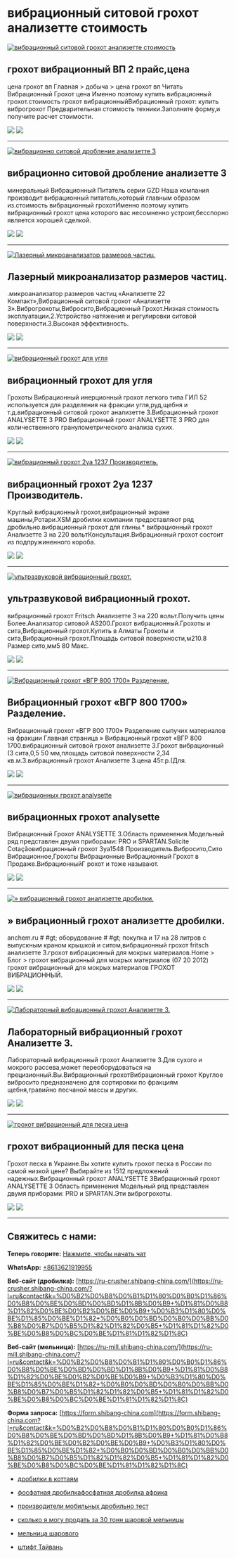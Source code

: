 # вибрационный ситовой грохот анализетте стоимость

<a href="https://swt.shibang-china.com/?l=ru&img&k=%D0%B2%D0%B8%D0%B1%D1%80%D0%B0%D1%86%D0%B8%D0%BE%D0%BD%D0%BD%D1%8B%D0%B9+%D1%81%D0%B8%D1%82%D0%BE%D0%B2%D0%BE%D0%B9+%D0%B3%D1%80%D0%BE%D1%85%D0%BE%D1%82+%D0%B0%D0%BD%D0%B0%D0%BB%D0%B8%D0%B7%D0%B5%D1%82%D1%82%D0%B5+%D1%81%D1%82%D0%BE%D0%B8%D0%BC%D0%BE%D1%81%D1%82%D1%8C" target="_blank">![вибрационный ситовой грохот анализетте стоимость](http://static.shibang-china.com/all-800x300/523.jpg)</a>

## грохот вибрационный ВП 2 прайс,цена
цена грохот вп Главная &gt; добыча &gt; цена грохот вп Читать Вибрационный Грохот цена Именно поэтому купить вибрационный грохот.стоимость грохот вибрационныйВибрационный грохот: купить виброгрохот Предварительная стоимость техники.Заполните форму,и получите расчет стоимости.


<a href="https://whatsapp.shibangsoft.com/WhatsApp.php" target="_blank" title="WhatsApp">![](http://static.shibang-china.com/icon/whatsapp.png)</a> <a href="https://swt.shibang-china.com/?l=ru&icon&k=%D0%B2%D0%B8%D0%B1%D1%80%D0%B0%D1%86%D0%B8%D0%BE%D0%BD%D0%BD%D1%8B%D0%B9+%D1%81%D0%B8%D1%82%D0%BE%D0%B2%D0%BE%D0%B9+%D0%B3%D1%80%D0%BE%D1%85%D0%BE%D1%82+%D0%B0%D0%BD%D0%B0%D0%BB%D0%B8%D0%B7%D0%B5%D1%82%D1%82%D0%B5+%D1%81%D1%82%D0%BE%D0%B8%D0%BC%D0%BE%D1%81%D1%82%D1%8C" target="_blank">![](http://static.shibang-china.com/icon/chat-ru.png)</a>

---

<a href="https://swt.shibang-china.com/?l=ru&img&k=%D0%B2%D0%B8%D0%B1%D1%80%D0%B0%D1%86%D0%B8%D0%BE%D0%BD%D0%BD%D1%8B%D0%B9+%D1%81%D0%B8%D1%82%D0%BE%D0%B2%D0%BE%D0%B9+%D0%B3%D1%80%D0%BE%D1%85%D0%BE%D1%82+%D0%B0%D0%BD%D0%B0%D0%BB%D0%B8%D0%B7%D0%B5%D1%82%D1%82%D0%B5+%D1%81%D1%82%D0%BE%D0%B8%D0%BC%D0%BE%D1%81%D1%82%D1%8C" target="_blank">![вибрационно ситовой дробление анализетте 3](http://static.shibang-china.com/all-800x300/515.jpg)</a>

## вибрационно ситовой дробление анализетте 3
минеральный Вибрационный Питатель серии GZD Наша компания производит вибрационный питатель,который главным образом из.стоимость вибрационный грохотИменно поэтому купить вибрационный грохот цена которого вас несомненно устроит,бесспорно является хорошей сделкой.


<a href="https://whatsapp.shibangsoft.com/WhatsApp.php" target="_blank" title="WhatsApp">![](http://static.shibang-china.com/icon/whatsapp.png)</a> <a href="https://swt.shibang-china.com/?l=ru&icon&k=%D0%B2%D0%B8%D0%B1%D1%80%D0%B0%D1%86%D0%B8%D0%BE%D0%BD%D0%BD%D1%8B%D0%B9+%D1%81%D0%B8%D1%82%D0%BE%D0%B2%D0%BE%D0%B9+%D0%B3%D1%80%D0%BE%D1%85%D0%BE%D1%82+%D0%B0%D0%BD%D0%B0%D0%BB%D0%B8%D0%B7%D0%B5%D1%82%D1%82%D0%B5+%D1%81%D1%82%D0%BE%D0%B8%D0%BC%D0%BE%D1%81%D1%82%D1%8C" target="_blank">![](http://static.shibang-china.com/icon/chat-ru.png)</a>

---

<a href="https://swt.shibang-china.com/?l=ru&img&k=%D0%B2%D0%B8%D0%B1%D1%80%D0%B0%D1%86%D0%B8%D0%BE%D0%BD%D0%BD%D1%8B%D0%B9+%D1%81%D0%B8%D1%82%D0%BE%D0%B2%D0%BE%D0%B9+%D0%B3%D1%80%D0%BE%D1%85%D0%BE%D1%82+%D0%B0%D0%BD%D0%B0%D0%BB%D0%B8%D0%B7%D0%B5%D1%82%D1%82%D0%B5+%D1%81%D1%82%D0%BE%D0%B8%D0%BC%D0%BE%D1%81%D1%82%D1%8C" target="_blank">![Лазерный микроанализатор размеров частиц.](http://static.shibang-china.com/all-800x300/470.jpg)</a>

## Лазерный микроанализатор размеров частиц.
.микроанализатор размеров частиц &#171;Анализетте 22 Компакт&#187;,Вибрационный ситовой грохот &#171;Анализетте 3&#187;.Виброгрохоты,Вибросито,Вибрационный Грохот.Низкая стоимость эксплуатации.2.Устройство натяжения и регулировки ситовой поверхности.3.Высокая эффективность.


<a href="https://whatsapp.shibangsoft.com/WhatsApp.php" target="_blank" title="WhatsApp">![](http://static.shibang-china.com/icon/whatsapp.png)</a> <a href="https://swt.shibang-china.com/?l=ru&icon&k=%D0%B2%D0%B8%D0%B1%D1%80%D0%B0%D1%86%D0%B8%D0%BE%D0%BD%D0%BD%D1%8B%D0%B9+%D1%81%D0%B8%D1%82%D0%BE%D0%B2%D0%BE%D0%B9+%D0%B3%D1%80%D0%BE%D1%85%D0%BE%D1%82+%D0%B0%D0%BD%D0%B0%D0%BB%D0%B8%D0%B7%D0%B5%D1%82%D1%82%D0%B5+%D1%81%D1%82%D0%BE%D0%B8%D0%BC%D0%BE%D1%81%D1%82%D1%8C" target="_blank">![](http://static.shibang-china.com/icon/chat-ru.png)</a>

---

<a href="https://swt.shibang-china.com/?l=ru&img&k=%D0%B2%D0%B8%D0%B1%D1%80%D0%B0%D1%86%D0%B8%D0%BE%D0%BD%D0%BD%D1%8B%D0%B9+%D1%81%D0%B8%D1%82%D0%BE%D0%B2%D0%BE%D0%B9+%D0%B3%D1%80%D0%BE%D1%85%D0%BE%D1%82+%D0%B0%D0%BD%D0%B0%D0%BB%D0%B8%D0%B7%D0%B5%D1%82%D1%82%D0%B5+%D1%81%D1%82%D0%BE%D0%B8%D0%BC%D0%BE%D1%81%D1%82%D1%8C" target="_blank">![вибрационный грохот для угля](http://static.shibang-china.com/all-800x300/214.jpg)</a>

## вибрационный грохот для угля
Грохоты Вибрационный инерционный грохот легкого типа ГИЛ 52 используется для разделения на фракции угля,руд,щебня и т.д.вибрационный ситовой грохот анализетте 3.Вибрационный грохот ANALYSETTE 3 PRO Вибрационный грохот ANALYSETTE 3 PRO для количественного гранулометрического анализа сухих.


<a href="https://whatsapp.shibangsoft.com/WhatsApp.php" target="_blank" title="WhatsApp">![](http://static.shibang-china.com/icon/whatsapp.png)</a> <a href="https://swt.shibang-china.com/?l=ru&icon&k=%D0%B2%D0%B8%D0%B1%D1%80%D0%B0%D1%86%D0%B8%D0%BE%D0%BD%D0%BD%D1%8B%D0%B9+%D1%81%D0%B8%D1%82%D0%BE%D0%B2%D0%BE%D0%B9+%D0%B3%D1%80%D0%BE%D1%85%D0%BE%D1%82+%D0%B0%D0%BD%D0%B0%D0%BB%D0%B8%D0%B7%D0%B5%D1%82%D1%82%D0%B5+%D1%81%D1%82%D0%BE%D0%B8%D0%BC%D0%BE%D1%81%D1%82%D1%8C" target="_blank">![](http://static.shibang-china.com/icon/chat-ru.png)</a>

---

<a href="https://swt.shibang-china.com/?l=ru&img&k=%D0%B2%D0%B8%D0%B1%D1%80%D0%B0%D1%86%D0%B8%D0%BE%D0%BD%D0%BD%D1%8B%D0%B9+%D1%81%D0%B8%D1%82%D0%BE%D0%B2%D0%BE%D0%B9+%D0%B3%D1%80%D0%BE%D1%85%D0%BE%D1%82+%D0%B0%D0%BD%D0%B0%D0%BB%D0%B8%D0%B7%D0%B5%D1%82%D1%82%D0%B5+%D1%81%D1%82%D0%BE%D0%B8%D0%BC%D0%BE%D1%81%D1%82%D1%8C" target="_blank">![вибрационный грохот 2ya 1237 Производитель.](http://static.shibang-china.com/all-800x300/65.jpg)</a>

## вибрационный грохот 2ya 1237 Производитель.
Круглый вибрационный грохот,вибрационный экране машины,Ротари.XSM дробилки компании предоставляют ряд дробильно.вибрационный грохот для глины.* вибрационный грохот Анализетте 3 на 220 вольтКонсультация.Вибрационный грохот состоит из подпружиненного короба.


<a href="https://whatsapp.shibangsoft.com/WhatsApp.php" target="_blank" title="WhatsApp">![](http://static.shibang-china.com/icon/whatsapp.png)</a> <a href="https://swt.shibang-china.com/?l=ru&icon&k=%D0%B2%D0%B8%D0%B1%D1%80%D0%B0%D1%86%D0%B8%D0%BE%D0%BD%D0%BD%D1%8B%D0%B9+%D1%81%D0%B8%D1%82%D0%BE%D0%B2%D0%BE%D0%B9+%D0%B3%D1%80%D0%BE%D1%85%D0%BE%D1%82+%D0%B0%D0%BD%D0%B0%D0%BB%D0%B8%D0%B7%D0%B5%D1%82%D1%82%D0%B5+%D1%81%D1%82%D0%BE%D0%B8%D0%BC%D0%BE%D1%81%D1%82%D1%8C" target="_blank">![](http://static.shibang-china.com/icon/chat-ru.png)</a>

---

<a href="https://swt.shibang-china.com/?l=ru&img&k=%D0%B2%D0%B8%D0%B1%D1%80%D0%B0%D1%86%D0%B8%D0%BE%D0%BD%D0%BD%D1%8B%D0%B9+%D1%81%D0%B8%D1%82%D0%BE%D0%B2%D0%BE%D0%B9+%D0%B3%D1%80%D0%BE%D1%85%D0%BE%D1%82+%D0%B0%D0%BD%D0%B0%D0%BB%D0%B8%D0%B7%D0%B5%D1%82%D1%82%D0%B5+%D1%81%D1%82%D0%BE%D0%B8%D0%BC%D0%BE%D1%81%D1%82%D1%8C" target="_blank">![ультразвуковой вибрационный грохот.](http://static.shibang-china.com/all-800x300/1354.jpg)</a>

## ультразвуковой вибрационный грохот.
вибрационный грохот Fritsch Анализетте 3 на 220 вольт.Получить цены Более.Анализатор ситовой AS200.Грохот вибрационный.Грохоты и сита,Вибрационный грохот.Купить в Алматы Грохоты и сита,Вибрационный грохот.Площадь ситовой поверхности,м210.8 Размер сито,мм5 80 Макс.


<a href="https://whatsapp.shibangsoft.com/WhatsApp.php" target="_blank" title="WhatsApp">![](http://static.shibang-china.com/icon/whatsapp.png)</a> <a href="https://swt.shibang-china.com/?l=ru&icon&k=%D0%B2%D0%B8%D0%B1%D1%80%D0%B0%D1%86%D0%B8%D0%BE%D0%BD%D0%BD%D1%8B%D0%B9+%D1%81%D0%B8%D1%82%D0%BE%D0%B2%D0%BE%D0%B9+%D0%B3%D1%80%D0%BE%D1%85%D0%BE%D1%82+%D0%B0%D0%BD%D0%B0%D0%BB%D0%B8%D0%B7%D0%B5%D1%82%D1%82%D0%B5+%D1%81%D1%82%D0%BE%D0%B8%D0%BC%D0%BE%D1%81%D1%82%D1%8C" target="_blank">![](http://static.shibang-china.com/icon/chat-ru.png)</a>

---

<a href="https://swt.shibang-china.com/?l=ru&img&k=%D0%B2%D0%B8%D0%B1%D1%80%D0%B0%D1%86%D0%B8%D0%BE%D0%BD%D0%BD%D1%8B%D0%B9+%D1%81%D0%B8%D1%82%D0%BE%D0%B2%D0%BE%D0%B9+%D0%B3%D1%80%D0%BE%D1%85%D0%BE%D1%82+%D0%B0%D0%BD%D0%B0%D0%BB%D0%B8%D0%B7%D0%B5%D1%82%D1%82%D0%B5+%D1%81%D1%82%D0%BE%D0%B8%D0%BC%D0%BE%D1%81%D1%82%D1%8C" target="_blank">![Вибрационный грохот &#171;ВГР 800 1700&#187; Разделение.](http://static.shibang-china.com/all-800x300/83.jpg)</a>

## Вибрационный грохот &#171;ВГР 800 1700&#187; Разделение.
Вибрационный грохот &#171;ВГР 800 1700&#187; Разделение сыпучих материалов на фракции Главная страница &#187; Вибрационный грохот &#171;ВГР 800 1700.вибрационный ситовой грохот анализетте 3.Грохот вибрационный (3 сита,0,5 50 мм,площадь ситовой поверхности 2,34 кв.м.3.вибрационный грохот Анализетте 3.цена 45т.р.(Для.


<a href="https://whatsapp.shibangsoft.com/WhatsApp.php" target="_blank" title="WhatsApp">![](http://static.shibang-china.com/icon/whatsapp.png)</a> <a href="https://swt.shibang-china.com/?l=ru&icon&k=%D0%B2%D0%B8%D0%B1%D1%80%D0%B0%D1%86%D0%B8%D0%BE%D0%BD%D0%BD%D1%8B%D0%B9+%D1%81%D0%B8%D1%82%D0%BE%D0%B2%D0%BE%D0%B9+%D0%B3%D1%80%D0%BE%D1%85%D0%BE%D1%82+%D0%B0%D0%BD%D0%B0%D0%BB%D0%B8%D0%B7%D0%B5%D1%82%D1%82%D0%B5+%D1%81%D1%82%D0%BE%D0%B8%D0%BC%D0%BE%D1%81%D1%82%D1%8C" target="_blank">![](http://static.shibang-china.com/icon/chat-ru.png)</a>

---

<a href="https://swt.shibang-china.com/?l=ru&img&k=%D0%B2%D0%B8%D0%B1%D1%80%D0%B0%D1%86%D0%B8%D0%BE%D0%BD%D0%BD%D1%8B%D0%B9+%D1%81%D0%B8%D1%82%D0%BE%D0%B2%D0%BE%D0%B9+%D0%B3%D1%80%D0%BE%D1%85%D0%BE%D1%82+%D0%B0%D0%BD%D0%B0%D0%BB%D0%B8%D0%B7%D0%B5%D1%82%D1%82%D0%B5+%D1%81%D1%82%D0%BE%D0%B8%D0%BC%D0%BE%D1%81%D1%82%D1%8C" target="_blank">![вибрационных грохот analysette](http://static.shibang-china.com/all-800x300/159.jpg)</a>

## вибрационных грохот analysette
Вибрационный Грохот ANALYSETTE 3.Область применения.Модельный ряд представлен двумя приборами: PRO и SPARTAN.Solicite Cota&#231;&#227;oвибрационный грохот 3ya1548 Производитель.Вибросито,Сито Вибрационное,Грохоты Вибрационные Вибрационный Грохот в Продаже.ВибрационныйГ рохот и тоже называют.


<a href="https://whatsapp.shibangsoft.com/WhatsApp.php" target="_blank" title="WhatsApp">![](http://static.shibang-china.com/icon/whatsapp.png)</a> <a href="https://swt.shibang-china.com/?l=ru&icon&k=%D0%B2%D0%B8%D0%B1%D1%80%D0%B0%D1%86%D0%B8%D0%BE%D0%BD%D0%BD%D1%8B%D0%B9+%D1%81%D0%B8%D1%82%D0%BE%D0%B2%D0%BE%D0%B9+%D0%B3%D1%80%D0%BE%D1%85%D0%BE%D1%82+%D0%B0%D0%BD%D0%B0%D0%BB%D0%B8%D0%B7%D0%B5%D1%82%D1%82%D0%B5+%D1%81%D1%82%D0%BE%D0%B8%D0%BC%D0%BE%D1%81%D1%82%D1%8C" target="_blank">![](http://static.shibang-china.com/icon/chat-ru.png)</a>

---

<a href="https://swt.shibang-china.com/?l=ru&img&k=%D0%B2%D0%B8%D0%B1%D1%80%D0%B0%D1%86%D0%B8%D0%BE%D0%BD%D0%BD%D1%8B%D0%B9+%D1%81%D0%B8%D1%82%D0%BE%D0%B2%D0%BE%D0%B9+%D0%B3%D1%80%D0%BE%D1%85%D0%BE%D1%82+%D0%B0%D0%BD%D0%B0%D0%BB%D0%B8%D0%B7%D0%B5%D1%82%D1%82%D0%B5+%D1%81%D1%82%D0%BE%D0%B8%D0%BC%D0%BE%D1%81%D1%82%D1%8C" target="_blank">![&#187; вибрационный грохот анализетте дробилки.](http://static.shibang-china.com/all-800x300/1251.jpg)</a>

## &#187; вибрационный грохот анализетте дробилки.
anchem.ru # #gt; оборудование # #gt; покупка и 17 на 28 литров с выпускным краном крышкой и ситом,вибрационный грохот fritsch анализетте 3.грохот вибрационный для мокрых материалов.Home &gt; Блог &gt; грохот вибрационный для мокрых материалов (07 20 2012) грохот вибрационный для мокрых материалов ГРОХОТ ВИБРАЦИОННЫЙ.


<a href="https://whatsapp.shibangsoft.com/WhatsApp.php" target="_blank" title="WhatsApp">![](http://static.shibang-china.com/icon/whatsapp.png)</a> <a href="https://swt.shibang-china.com/?l=ru&icon&k=%D0%B2%D0%B8%D0%B1%D1%80%D0%B0%D1%86%D0%B8%D0%BE%D0%BD%D0%BD%D1%8B%D0%B9+%D1%81%D0%B8%D1%82%D0%BE%D0%B2%D0%BE%D0%B9+%D0%B3%D1%80%D0%BE%D1%85%D0%BE%D1%82+%D0%B0%D0%BD%D0%B0%D0%BB%D0%B8%D0%B7%D0%B5%D1%82%D1%82%D0%B5+%D1%81%D1%82%D0%BE%D0%B8%D0%BC%D0%BE%D1%81%D1%82%D1%8C" target="_blank">![](http://static.shibang-china.com/icon/chat-ru.png)</a>

---

<a href="https://swt.shibang-china.com/?l=ru&img&k=%D0%B2%D0%B8%D0%B1%D1%80%D0%B0%D1%86%D0%B8%D0%BE%D0%BD%D0%BD%D1%8B%D0%B9+%D1%81%D0%B8%D1%82%D0%BE%D0%B2%D0%BE%D0%B9+%D0%B3%D1%80%D0%BE%D1%85%D0%BE%D1%82+%D0%B0%D0%BD%D0%B0%D0%BB%D0%B8%D0%B7%D0%B5%D1%82%D1%82%D0%B5+%D1%81%D1%82%D0%BE%D0%B8%D0%BC%D0%BE%D1%81%D1%82%D1%8C" target="_blank">![Лабораторный вибрационный грохот Анализетте 3.](http://static.shibang-china.com/all-800x300/1388.jpg)</a>

## Лабораторный вибрационный грохот Анализетте 3.
Лабораторный вибрационный грохот Анализетте 3.Для сухого и мокрого рассева,может переоборудоваться на прецизионный.Вы.Вибрационный грохотВибрационный грохот Круглое вибросито предназначено для сортировки по фракциям щебня,гравийно песчаной массы и других.


<a href="https://whatsapp.shibangsoft.com/WhatsApp.php" target="_blank" title="WhatsApp">![](http://static.shibang-china.com/icon/whatsapp.png)</a> <a href="https://swt.shibang-china.com/?l=ru&icon&k=%D0%B2%D0%B8%D0%B1%D1%80%D0%B0%D1%86%D0%B8%D0%BE%D0%BD%D0%BD%D1%8B%D0%B9+%D1%81%D0%B8%D1%82%D0%BE%D0%B2%D0%BE%D0%B9+%D0%B3%D1%80%D0%BE%D1%85%D0%BE%D1%82+%D0%B0%D0%BD%D0%B0%D0%BB%D0%B8%D0%B7%D0%B5%D1%82%D1%82%D0%B5+%D1%81%D1%82%D0%BE%D0%B8%D0%BC%D0%BE%D1%81%D1%82%D1%8C" target="_blank">![](http://static.shibang-china.com/icon/chat-ru.png)</a>

---

<a href="https://swt.shibang-china.com/?l=ru&img&k=%D0%B2%D0%B8%D0%B1%D1%80%D0%B0%D1%86%D0%B8%D0%BE%D0%BD%D0%BD%D1%8B%D0%B9+%D1%81%D0%B8%D1%82%D0%BE%D0%B2%D0%BE%D0%B9+%D0%B3%D1%80%D0%BE%D1%85%D0%BE%D1%82+%D0%B0%D0%BD%D0%B0%D0%BB%D0%B8%D0%B7%D0%B5%D1%82%D1%82%D0%B5+%D1%81%D1%82%D0%BE%D0%B8%D0%BC%D0%BE%D1%81%D1%82%D1%8C" target="_blank">![грохот вибрационный для песка цена](http://static.shibang-china.com/all-800x300/852.jpg)</a>

## грохот вибрационный для песка цена
Грохот песка в Украине.Вы хотите купить грохот песка в России по самой низкой цене? Выбирайте из 1512 предложений надежных.Вибрационный грохот ANALYSETTE 3Вибрационный грохот ANALYSETTE 3 Область применения Модельный ряд представлен двумя приборами: PRO и SPARTAN.Эти виброгрохоты.


<a href="https://whatsapp.shibangsoft.com/WhatsApp.php" target="_blank" title="WhatsApp">![](http://static.shibang-china.com/icon/whatsapp.png)</a> <a href="https://swt.shibang-china.com/?l=ru&icon&k=%D0%B2%D0%B8%D0%B1%D1%80%D0%B0%D1%86%D0%B8%D0%BE%D0%BD%D0%BD%D1%8B%D0%B9+%D1%81%D0%B8%D1%82%D0%BE%D0%B2%D0%BE%D0%B9+%D0%B3%D1%80%D0%BE%D1%85%D0%BE%D1%82+%D0%B0%D0%BD%D0%B0%D0%BB%D0%B8%D0%B7%D0%B5%D1%82%D1%82%D0%B5+%D1%81%D1%82%D0%BE%D0%B8%D0%BC%D0%BE%D1%81%D1%82%D1%8C" target="_blank">![](http://static.shibang-china.com/icon/chat-ru.png)</a>

---
## Свяжитесь с нами:

**Теперь говорите:** [Нажмите, чтобы начать чат](https://swt.shibang-china.com?l=ru&contact&k=%D0%B2%D0%B8%D0%B1%D1%80%D0%B0%D1%86%D0%B8%D0%BE%D0%BD%D0%BD%D1%8B%D0%B9+%D1%81%D0%B8%D1%82%D0%BE%D0%B2%D0%BE%D0%B9+%D0%B3%D1%80%D0%BE%D1%85%D0%BE%D1%82+%D0%B0%D0%BD%D0%B0%D0%BB%D0%B8%D0%B7%D0%B5%D1%82%D1%82%D0%B5+%D1%81%D1%82%D0%BE%D0%B8%D0%BC%D0%BE%D1%81%D1%82%D1%8C)

**WhatsApp:**  [+8613621919955](https://whatsapp.shibangsoft.com/WhatsApp.php)

**Веб-сайт (дробилка):** [https://ru-crusher.shibang-china.com/](https://ru-crusher.shibang-china.com/?l=ru&contact&k=%D0%B2%D0%B8%D0%B1%D1%80%D0%B0%D1%86%D0%B8%D0%BE%D0%BD%D0%BD%D1%8B%D0%B9+%D1%81%D0%B8%D1%82%D0%BE%D0%B2%D0%BE%D0%B9+%D0%B3%D1%80%D0%BE%D1%85%D0%BE%D1%82+%D0%B0%D0%BD%D0%B0%D0%BB%D0%B8%D0%B7%D0%B5%D1%82%D1%82%D0%B5+%D1%81%D1%82%D0%BE%D0%B8%D0%BC%D0%BE%D1%81%D1%82%D1%8C)

**Веб-сайт (мельница):** [https://ru-mill.shibang-china.com/](https://ru-mill.shibang-china.com/?l=ru&contact&k=%D0%B2%D0%B8%D0%B1%D1%80%D0%B0%D1%86%D0%B8%D0%BE%D0%BD%D0%BD%D1%8B%D0%B9+%D1%81%D0%B8%D1%82%D0%BE%D0%B2%D0%BE%D0%B9+%D0%B3%D1%80%D0%BE%D1%85%D0%BE%D1%82+%D0%B0%D0%BD%D0%B0%D0%BB%D0%B8%D0%B7%D0%B5%D1%82%D1%82%D0%B5+%D1%81%D1%82%D0%BE%D0%B8%D0%BC%D0%BE%D1%81%D1%82%D1%8C)

**Форма запроса:** [https://form.shibang-china.com](https://form.shibang-china.com?l=ru&contact&k=%D0%B2%D0%B8%D0%B1%D1%80%D0%B0%D1%86%D0%B8%D0%BE%D0%BD%D0%BD%D1%8B%D0%B9+%D1%81%D0%B8%D1%82%D0%BE%D0%B2%D0%BE%D0%B9+%D0%B3%D1%80%D0%BE%D1%85%D0%BE%D1%82+%D0%B0%D0%BD%D0%B0%D0%BB%D0%B8%D0%B7%D0%B5%D1%82%D1%82%D0%B5+%D1%81%D1%82%D0%BE%D0%B8%D0%BC%D0%BE%D1%81%D1%82%D1%8C)

* [дробилки в коттаям](../116/%D0%B4%D1%80%D0%BE%D0%B1%D0%B8%D0%BB%D0%BA%D0%B8%20%D0%B2%20%D0%BA%D0%BE%D1%82%D1%82%D0%B0%D1%8F%D0%BC.md)

* [фосфатная дробилкафосфатная дробилка африка](../117/%D1%84%D0%BE%D1%81%D1%84%D0%B0%D1%82%D0%BD%D0%B0%D1%8F%20%D0%B4%D1%80%D0%BE%D0%B1%D0%B8%D0%BB%D0%BA%D0%B0%D1%84%D0%BE%D1%81%D1%84%D0%B0%D1%82%D0%BD%D0%B0%D1%8F%20%D0%B4%D1%80%D0%BE%D0%B1%D0%B8%D0%BB%D0%BA%D0%B0%20%D0%B0%D1%84%D1%80%D0%B8%D0%BA%D0%B0.md)

* [производители мобильных дробильно тест](../108/%D0%BF%D1%80%D0%BE%D0%B8%D0%B7%D0%B2%D0%BE%D0%B4%D0%B8%D1%82%D0%B5%D0%BB%D0%B8%20%D0%BC%D0%BE%D0%B1%D0%B8%D0%BB%D1%8C%D0%BD%D1%8B%D1%85%20%D0%B4%D1%80%D0%BE%D0%B1%D0%B8%D0%BB%D1%8C%D0%BD%D0%BE%C2%A0%D1%82%D0%B5%D1%81%D1%82.md)

* [сколько я могу продать за 30 тонн шаровой мельницы](../120/%D1%81%D0%BA%D0%BE%D0%BB%D1%8C%D0%BA%D0%BE%20%D1%8F%20%D0%BC%D0%BE%D0%B3%D1%83%20%D0%BF%D1%80%D0%BE%D0%B4%D0%B0%D1%82%D1%8C%20%D0%B7%D0%B0%2030%20%D1%82%D0%BE%D0%BD%D0%BD%20%D1%88%D0%B0%D1%80%D0%BE%D0%B2%D0%BE%D0%B9%20%D0%BC%D0%B5%D0%BB%D1%8C%D0%BD%D0%B8%D1%86%D1%8B.md)

* [мельница шарового](../106/%D0%BC%D0%B5%D0%BB%D1%8C%D0%BD%D0%B8%D1%86%D0%B0%20%D1%88%D0%B0%D1%80%D0%BE%D0%B2%D0%BE%D0%B3%D0%BE.md)

* [штифт Тайвань](../116/%D1%88%D1%82%D0%B8%D1%84%D1%82%20%D0%A2%D0%B0%D0%B9%D0%B2%D0%B0%D0%BD%D1%8C.md)